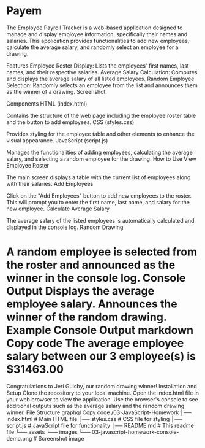 # Payem
The Employee Payroll Tracker is a web-based application designed to manage and display employee information, specifically their names and salaries. This application provides functionalities to add new employees, calculate the average salary, and randomly select an employee for a drawing.

Features
Employee Roster Display: Lists the employees' first names, last names, and their respective salaries.
Average Salary Calculation: Computes and displays the average salary of all listed employees.
Random Employee Selection: Randomly selects an employee from the list and announces them as the winner of a drawing.
Screenshot

Components
HTML (index.html)

Contains the structure of the web page including the employee roster table and the button to add employees.
CSS (styles.css)

Provides styling for the employee table and other elements to enhance the visual appearance.
JavaScript (script.js)

Manages the functionalities of adding employees, calculating the average salary, and selecting a random employee for the drawing.
How to Use
View Employee Roster

The main screen displays a table with the current list of employees along with their salaries.
Add Employees

Click on the "Add Employees" button to add new employees to the roster. This will prompt you to enter the first name, last name, and salary for the new employee.
Calculate Average Salary

The average salary of the listed employees is automatically calculated and displayed in the console log.
Random Drawing

A random employee is selected from the roster and announced as the winner in the console log.
Console Output
Displays the average employee salary.
Announces the winner of the random drawing.
Example Console Output
markdown
Copy code
The average employee salary between our 3 employee(s) is $31463.00
========================================
Congratulations to Jeri Gulsby, our random drawing winner!
Installation and Setup
Clone the repository to your local machine.
Open the index.html file in your web browser to view the application.
Use the browser's console to see additional outputs such as the average salary and the random drawing winner.
File Structure
graphql
Copy code
/03-JavaScript-Homework
│── index.html          # Main HTML file
│── styles.css          # CSS file for styling
│── script.js           # JavaScript file for functionality
│── README.md           # This readme file
└── assets
    └── images
        └── 03-javascript-homework-console-demo.png  # Screenshot image
